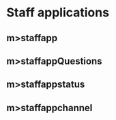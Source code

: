# Staff applications

## m&gt;staffapp

## m&gt;staffappQuestions

## m&gt;staffappstatus

## m&gt;staffappchannel

